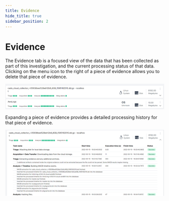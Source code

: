 ```yaml
---
title: Evidence
hide_title: true
sidebar_position: 2
---
```

# Evidence

The Evidence tab is a focused view of the data that has been collected as part of this investigation, and the current processing status of that data. Clicking on the menu icon to the right of a piece of evidence allows you to delete that piece of evidence.  

![Evidence List](/img/evidence.png)

Expanding a piece of evidence provides a detailed processing history for that piece of evidence.

![Evidence Details](/img/evidence-details.png)